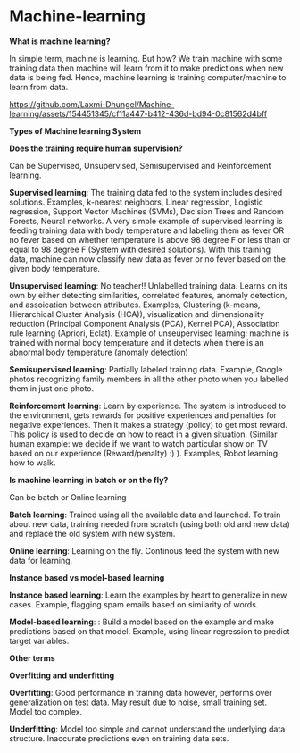 # Machine-learning
**What is machine learning?**

In simple term, machine is learning. But how? We train machine with some training data then machine will learn from it to make predictions when new data is being fed. Hence, machine learning is training computer/machine to learn from data. 

https://github.com/Laxmi-Dhungel/Machine-learning/assets/154451345/cf11a447-b412-436d-bd94-0c81562d4bff

**Types of Machine learning System**

**Does the training require human supervision?**

Can be Supervised, Unsupervised, Semisupervised and Reinforcement learning. 

**Supervised learning**: The training data fed to the system includes desired solutions. Examples, k-nearest neighbors, Linear regression, Logistic regression, Support Vector Machines (SVMs), Decision Trees and Random Forests, Neural networks. A very simple example of supervised learning is feeding training data with body temperature and labeling them as fever OR no fever based on whether temperature is above 98 degree F or less than or equal to 98 degree F (System with desired solutions). With this training data, machine can now classify new data as fever or no fever based on the given body temperature.

**Unsupervised learning**: No teacher!! Unlabelled training data. Learns on its own by either detecting similarities, correlated features, anomaly detection, and assoication between attributes. Examples, Clustering (k-means, Hierarchical Cluster Analysis (HCA)), visualization and dimensionality reduction (Principal Component Analysis (PCA), Kernel PCA), Association rule learning (Apriori, Eclat). Example of unseupervised learning: machine is trained with normal body temperature and it detects when there is an abnormal body temperature (anomaly detection)

**Semisupervised learning**: Partially labeled training data. Example, Google photos recognizing family members in all the other photo when you labelled them in just one photo.

**Reinforcement learning**: Learn by experience. The system is introduced to the environment, gets rewards for positive experiences and penalties for negative experiences. Then it makes a strategy (policy) to get most reward. This policy is used to decide on how to react in a given situation. (Similar human example: we decide if we want to watch particular show on TV based on our experience (Reward/penalty) :) ). Examples, Robot learning how to walk.


**Is machine learning in batch or on the fly?**

Can be batch or Online learning

**Batch learning**: Trained using all the available data and launched. To train about new data, training needed from scratch (using both old and new data) and replace the old system with new system. 

**Online learning**: Learning on the fly. Continous feed the system with new data for learning. 

**Instance based vs model-based learning**

**Instance based learning**: Learn the examples by heart to generalize in new cases. Example, flagging spam emails based on similarity of words.

**Model-based learning**: : Build a model based on the example and make predictions based on that model. Example, using linear regression to predict target variables. 


**Other terms**

**Overfitting and underfitting**

**Overfitting**:  Good performance in training data however, performs over generalization on test data. May result due to noise, small training set. Model too complex. 

**Underfitting**: Model too simple and cannot understand the underlying data structure. Inaccurate predictions even on training data sets. 
